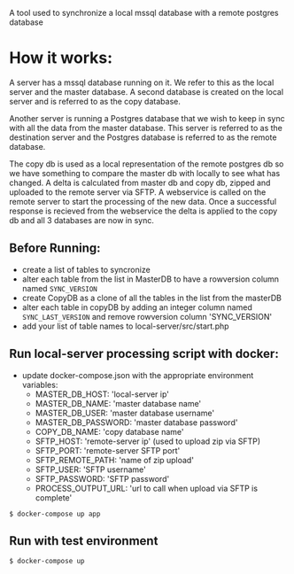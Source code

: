 A tool used to synchronize a local mssql database with a remote postgres database

# How it works:

A server has a mssql database running on it. We refer to this as the local server and the master database. A second database is created on the local server and is referred to as the copy database.

Another server is running a Postgres database that we wish to keep in sync with all the data from the master database. This server is referred to as the destination server and the Postgres database is referred to as the remote database.

The copy db is used as a local representation of the remote postgres db so we have something to compare the master db with locally to see what has changed. A delta is calculated from master db and copy db, zipped and uploaded to the remote server via SFTP. A webservice is called on the remote server to start the processing of the new data. Once a successful response is recieved from the webservice the delta is applied to the copy db and all 3 databases are now in sync.

## Before Running:

-   create a list of tables to syncronize
-   alter each table from the list in MasterDB to have a rowversion column named `SYNC_VERSION`
-   create CopyDB as a clone of all the tables in the list from the masterDB
-   alter each table in copyDB by adding an integer column named `SYNC_LAST_VERSION` and remove rowversion column 'SYNC_VERSION'
-   add your list of table names to local-server/src/start.php

## Run local-server processing script with docker:

-   update docker-compose.json with the appropriate environment variables:
    -   MASTER_DB_HOST: 'local-server ip'
    -   MASTER_DB_NAME: 'master database name'
    -   MASTER_DB_USER: 'master database username'
    -   MASTER_DB_PASSWORD: 'master database password'
    -   COPY_DB_NAME: 'copy database name'
    -   SFTP_HOST: 'remote-server ip' (used to upload zip via SFTP)
    -   SFTP_PORT: 'remote-server SFTP port'
    -   SFTP_REMOTE_PATH: 'name of zip upload'
    -   SFTP_USER: 'SFTP username'
    -   SFTP_PASSWORD: 'SFTP password'
    -   PROCESS_OUTPUT_URL: 'url to call when upload via SFTP is complete'

```
$ docker-compose up app
```

## Run with test environment

```
$ docker-compose up
```
